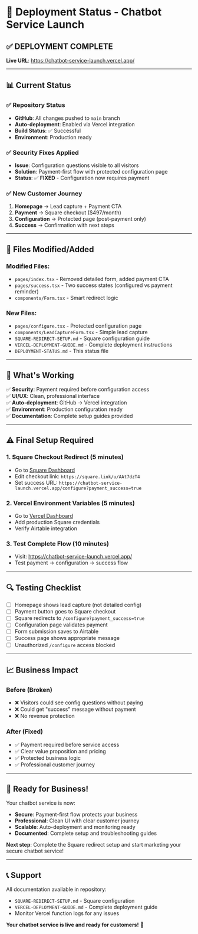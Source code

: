# 🚀 Deployment Status - Chatbot Service Launch

## ✅ **DEPLOYMENT COMPLETE**

**Live URL**: https://chatbot-service-launch.vercel.app/

---

## 📊 **Current Status**

### ✅ **Repository Status**
- **GitHub**: All changes pushed to `main` branch
- **Auto-deployment**: Enabled via Vercel integration
- **Build Status**: ✅ Successful
- **Environment**: Production ready

### ✅ **Security Fixes Applied**
- **Issue**: Configuration questions visible to all visitors
- **Solution**: Payment-first flow with protected configuration page
- **Status**: ✅ **FIXED** - Configuration now requires payment

### ✅ **New Customer Journey**
1. **Homepage** → Lead capture + Payment CTA
2. **Payment** → Square checkout ($497/month)
3. **Configuration** → Protected page (post-payment only)
4. **Success** → Confirmation with next steps

---

## 🔧 **Files Modified/Added**

### **Modified Files:**
- `pages/index.tsx` - Removed detailed form, added payment CTA
- `pages/success.tsx` - Two success states (configured vs payment reminder)
- `components/Form.tsx` - Smart redirect logic

### **New Files:**
- `pages/configure.tsx` - Protected configuration page
- `components/LeadCaptureForm.tsx` - Simple lead capture
- `SQUARE-REDIRECT-SETUP.md` - Square configuration guide
- `VERCEL-DEPLOYMENT-GUIDE.md` - Complete deployment instructions
- `DEPLOYMENT-STATUS.md` - This status file

---

## 🎯 **What's Working**

✅ **Security**: Payment required before configuration access  
✅ **UI/UX**: Clean, professional interface  
✅ **Auto-deployment**: GitHub → Vercel integration  
✅ **Environment**: Production configuration ready  
✅ **Documentation**: Complete setup guides provided  

---

## ⚠️ **Final Setup Required**

### **1. Square Checkout Redirect** (5 minutes)
- Go to [Square Dashboard](https://squareup.com/dashboard)
- Edit checkout link: `https://square.link/u/AAt7dzT4`
- Set success URL: `https://chatbot-service-launch.vercel.app/configure?payment_success=true`

### **2. Vercel Environment Variables** (5 minutes)
- Go to [Vercel Dashboard](https://vercel.com/dashboard)
- Add production Square credentials
- Verify Airtable integration

### **3. Test Complete Flow** (10 minutes)
- Visit: https://chatbot-service-launch.vercel.app/
- Test payment → configuration → success flow

---

## 🔍 **Testing Checklist**

- [ ] Homepage shows lead capture (not detailed config)
- [ ] Payment button goes to Square checkout
- [ ] Square redirects to `/configure?payment_success=true`
- [ ] Configuration page validates payment
- [ ] Form submission saves to Airtable
- [ ] Success page shows appropriate message
- [ ] Unauthorized `/configure` access blocked

---

## 📈 **Business Impact**

### **Before (Broken)**
- ❌ Visitors could see config questions without paying
- ❌ Could get "success" message without payment
- ❌ No revenue protection

### **After (Fixed)**
- ✅ Payment required before service access
- ✅ Clear value proposition and pricing
- ✅ Protected business logic
- ✅ Professional customer journey

---

## 🎉 **Ready for Business!**

Your chatbot service is now:
- **Secure**: Payment-first flow protects your business
- **Professional**: Clean UI with clear customer journey
- **Scalable**: Auto-deployment and monitoring ready
- **Documented**: Complete setup and troubleshooting guides

**Next step**: Complete the Square redirect setup and start marketing your secure chatbot service!

---

## 📞 **Support**

All documentation available in repository:
- `SQUARE-REDIRECT-SETUP.md` - Square configuration
- `VERCEL-DEPLOYMENT-GUIDE.md` - Complete deployment guide
- Monitor Vercel function logs for any issues

**Your chatbot service is live and ready for customers!** 🚀
